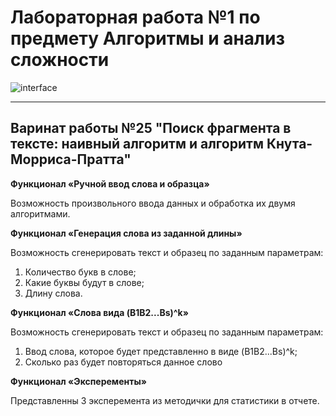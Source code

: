 # Лабораторная работа №1 по предмету Алгоритмы и анализ сложности
![interface](https://github.com/DiPirs/lab_A-AS/assets/90197693/a93cded6-ae38-4632-ab54-9272ce67ecf0)

____
## Варинат работы №25 "Поиск фрагмента в тексте: наивный алгоритм и алгоритм Кнута-Морриса-Пратта"
**Функционал «Ручной ввод слова и образца»**

Возможность произвольного ввода данных и обработка их двумя алгоритмами.

**Функционал «Генерация слова из заданной длины»**

Возможность сгенерировать текст и образец по заданным параметрам: 
1. Количество букв в слове;
2. Какие буквы будут в слове;
3. Длину слова.

**Функционал «Слова вида (B1B2...Bs)^k»**

Возможность сгенерировать текст и образец по заданным параметрам:
1. Ввод слова, которое будет представленно в виде (B1B2...Bs)^k;
2. Сколько раз будет повторяться данное слово

**Функционал «Эксперементы»**

Представленны 3 эксперемента из методички для статистики в отчете.
